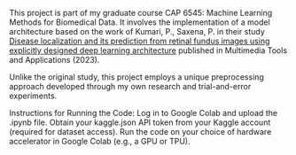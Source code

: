 This project is part of my graduate course CAP 6545: Machine Learning Methods for Biomedical Data. It involves the implementation of a model architecture based on the work of Kumari, P., Saxena, P. in their study [Disease localization and its prediction from retinal fundus images using explicitly designed deep learning architecture](https://doi.org/10.1007/s11042-023-16585-2) published in Multimedia Tools and Applications (2023).

Unlike the original study, this project employs a unique preprocessing approach developed through my own research and trial-and-error experiments.

Instructions for Running the Code:
Log in to Google Colab and upload the .ipynb file.
Obtain your kaggle.json API token from your Kaggle account (required for dataset access).
Run the code on your choice of hardware accelerator in Google Colab (e.g., a GPU or TPU).
